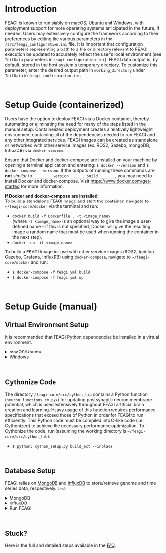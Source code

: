 # **Introduction**
FEAGI is known to run stably on macOS, Ubuntu and Windows, with deployment support for more operating systems anticipated in the future, if needed. Users may extensively configure the framework according to their preferences by editing the various parameters in the `/src/feagi_configuration.ini` file. It is important that configuration parameters representing a path to a file or directory relevant to FEAGI execution be updated to accurately reflect the user's local environment (see `InitData` parameters in `feagi_configuration.ini`). FEAGI data output is, by default, stored in the host system's temporary directory. To customize this parameter, enter the desired output path in `working_directory` under `InitData` in `feagi_configuration.ini`.

&nbsp;
# **Setup Guide (containerized)**
Users have the option to deploy FEAGI via a Docker container, thereby automating or eliminating the need for many of the steps listed in the manual setup. Containerized deployment creates a relatively lightweight environment containing all of the dependencies needed to run FEAGI and any other integrated services. FEAGI images can be created as standalone or networked with other service images (ex: ROS2, Gazebo, mongoDB, InfluxDB) via `docker-compose`. 

Ensure that Docker and docker-compose are installed on your machine by opening a terminal application and entering: `$ docker --version` and `$ docker-compose --version`. If the outputs of running these commands are **not** _similar_ to `________ version _._._, build _______`, you may need to install Docker and docker-compose. Visit https://www.docker.com/get-started for more information.

**If Docker and docker-compose are installed**:    
To build a standalone FEAGI image and start the container, navigate to `~/feagi-core/docker` via the terminal and run:
* `docker build -f Dockerfile . -t <image_name>`    
(where `-t <image_name>` is an optional way to give the image a user-defined name - if this is not specified, Docker will give the resulting image a random name that must be used when running the container in the next step).
* `docker run -it <image_name>`

To build a FEAGI image for use with other service images (ROS2, Ignition Gazebo, Grafana, InfluxDB) using `docker-compose`, navigate to `~/feagi-core/docker` and run:
* `$ docker-compose -f feagi.yml build`   
* `$ docker-compose -f feagi.yml up`

&nbsp;
# **Setup Guide (manual)**    

 

## **Virtual Environment Setup**
It is recommended that FEAGI Python dependencies be installed in a virtual environment. 

<details>
  <summary>macOS/Ubuntu</summary>
  To create a virtual environment in either Ubuntu or macOS (assuming `virtualenv` is installed), open a terminal and enter (`environment_name` is the desired environment name):

  * `$ virtualenv -p /usr/bin/python3 environment_name`

  To activate the newly-created virtual environment, run (if successful, environment name should appear in parentheses next to terminal command prompt): 
  * `$ source ./<environment_name>/bin/activate`

  Install the FEAGI Python dependencies in the active virtual environment (assuming the working directory is `~/feagi-core/`): 
  * `$ pip3 install -r requirements.txt`
</details>

<details>
  <summary>Windows</summary>
To create a virtual environment in Windows (assuming `virtualenv` is installed), open a terminal, navigate to `~\feagi-core\` and run (`environment_name` is the desired environment name):
* `virtualenv environment_name`

Activate the newly-created virtual environment by running:
* `.\environment_name\Scripts\activate`

Install the Python dependencies:
* `pip3 install -r requirements.txt`
</details>

&nbsp;
## **Cythonize Code**
The directory `/feagi-core/src/cython_lib` contains a Python function (`neuron_functions_cy.pyx`) for updating postsynaptic neuron membrane potential, which is used extensively throughout FEAGI artificial brain creation and learning. Heavy usage of this function requires performance specifications that exceed those of Python in order for FEAGI to run efficiently. This Python code must be compiled into C-like code (i.e. Cythonized) to achieve the necessary performance optimization. To Cythonize the code, run (assuming the working directory is `~/feagi-core/src/cython_lib`): 
* `$ python3 cython_setup.py build_ext --inplace`

&nbsp;
## **Database Setup**
FEAGI relies on [MongoDB](https://www.mongodb.com/) and [InfluxDB](https://www.influxdata.com/) to store/retrieve genome and time series data, respectively.
`test`
<details>
<summary>MongoDB</summary>     
  Installation of MongoDB using a package manager such as [Homebrew](https://brew.sh/#install) is recommended. Visit [Install MongoDB on Mac](https://docs.mongodb.com/manual/tutorial/install-mongodb-on-os-x/) for more detailed installation and configuration instructions. Open a terminal and follow these steps:    

  Download official MongoDB formula: 
  * `$ brew tap mongodb/brew`

  Install the (currently) latest version of MongoDB: 
  * `$ brew install mongodb-community@4.4`

  Start MongoDB as a macOS service: 
  * `$ brew services start mongodb-community@4.4`

  Confirm MongoDB service has started: 
  * `$ brew services list`


<details>
  <summary>Ubuntu</summary>

The current stable release of MongoDB (4.4) only supports 64-bit versions of Ubuntu platforms and can be installed via the `apt` package manager. **Note**: The MongoDB package provided by Ubuntu is not official and causes conflicts when installed concurrently with the official version. Visit [Install MongoDB on Linux](https://docs.mongodb.com/manual/tutorial/install-mongodb-on-ubuntu/) for more detailed installation and configuration options.

Import the public GPG key (this operation should respond with `OK`): 
* `$ wget -qO - https://www.mongodb.org/static/pgp/server-4.4.asc | apt-key add -`

Create a list file for MongoDB: 
* `$ echo "deb [ arch=amd64,arm64 ] https://repo.mongodb.org/apt/ubuntu bionic/mongodb-org/4.4 multiverse" | sudo tee /etc/apt/sources.list.d/mongodb-org-4.4.list`

Reload the local package database: 
* `$ sudo apt-get update`

Install MongoDB packages: 
* `$ sudo apt-get install -y mongodb-org`

Start MongoDB (via `systemd`): 
* `$ sudo systemctl start mongod`

Verify that MongoDB is running: 
* `$ sudo systemctl status mongod`

Enable startup following system reboot: 
* `$ sudo systemctl enable mongod`
</details>

<details>
  <summary>Windows</summary>

Normally, `pip install -r requirements.txt` will be done everything for this.
You can download MongoDB only through the pip install. Doing so by run pip install Pymongo:
* `pip install PyMongo`


</details>
</details>

<details>
  <summary>InfluxDB</summary>

**macOS**  
<details>
  <summary>Click here to install on MacOs</summary>
As with MongoDB, installation of InfluxDB via Homebrew is recommended. More detailed installation and configuration instructions are available at [Install InfluxDB](https://docs.influxdata.com/influxdb/v1.8/introduction/install/).

Install InfluxDB: 
* `$ brew install influxdb`

Launch InfluxDB: 
* `$ influxd -config /usr/local/etc/influxdb.conf`

</details>

**Ubuntu**
<details>
  <summary>Click here to install on Ubuntu</summary>

Import the public GPG key: 
* `$ wget -qO- https://repos.influxdata.com/influxdb.key | sudo apt-key add -`

Get Ubuntu distribution info:
* `$ source /etc/lsb-release`

Add the InfluxDB repository: 
* `$ echo "deb https://repos.influxdata.com/${DISTRIB_ID,,} ${DISTRIB_CODENAME} stable" | sudo tee /etc/apt/sources.list.d/influxdb.list`

Update the local package database: 
* `$ sudo apt-get update`

Install InfluxDB: 
* `$ sudo apt-get install influxdb`

Start InfluxDB (via `systemd`): 
* `$ sudo systemctl unmask influxdb.service && sudo systemctl start influxdb`

</details>

**Windows**   
<details>
  <summary>Click here to install on Windows</summary>

This should be able to done by `pip install -r requirements.txt`
* `pip install influxdb_client`

</details>
</details>

[//]: # (## Run FEAGI)
<details>
  <summary>Run FEAGI</summary>

To start FEAGI, open a terminal, ensure the FEAGI virtual environment is active and run (assuming the working directory is `~/feagi-core/src/`): 
* `$ python3 main.py` **in Ubuntu/MacOs only**
* `python main.py` **in Windows only**

</details>

&nbsp;
## Stuck?
Here is the full and detailed steps available in the [FAQ](Deployment_FAQ.md).
